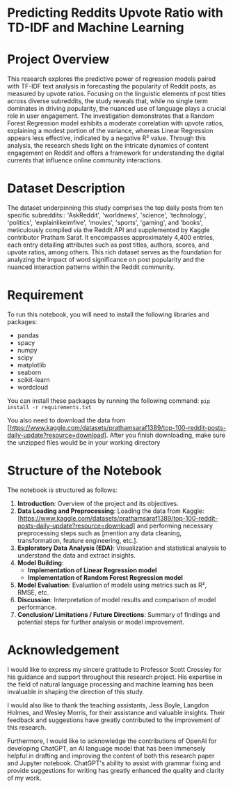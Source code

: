 # Predicting Reddits Upvote Ratio with TD-IDF and Machine Learning

# Project Overview 
This research explores the predictive power of regression models paired with TF-IDF text analysis in forecasting the popularity of Reddit posts, as measured by upvote ratios. Focusing on the linguistic elements of post titles across diverse subreddits, the study reveals that, while no single term dominates in driving popularity, the nuanced use of language plays a crucial role in user engagement. The investigation demonstrates that a Random Forest Regression model exhibits a moderate correlation with upvote ratios, explaining a modest portion of the variance, whereas Linear Regression appears less effective, indicated by a negative R² value. Through this analysis, the research sheds light on the intricate dynamics of content engagement on Reddit and offers a framework for understanding the digital currents that influence online community interactions.

# Dataset Description
The dataset underpinning this study comprises the top daily posts from ten specific subreddits:: 'AskReddit', 'worldnews', 'science', 'technology', 'politics', 'explainlikeimfive', 'movies', 'sports', 'gaming', and 'books', meticulously compiled via the Reddit API and supplemented by Kaggle contributor Pratham Saraf. It encompasses approximately 4,400 entries, each entry detailing attributes such as post titles, authors, scores, and upvote ratios, among others. This rich dataset serves as the foundation for analyzing the impact of word significance on post popularity and the nuanced interaction patterns within the Reddit community.

# Requirement 
To run this notebook, you will need to install the following libraries and packages:

- pandas
- spacy
- numpy
- scipy
- matplotlib
- seaborn
- scikit-learn
- wordcloud

You can install these packages by running the following command:
`pip install -r requirements.txt`

You also need to download the data from [https://www.kaggle.com/datasets/prathamsaraf1389/top-100-reddit-posts-daily-update?resource=download]. After you finish downloading, make sure the unzipped files would be in your working directory

# Structure of the Notebook
The notebook is structured as follows:

1. **Introduction**: Overview of the project and its objectives.
2. **Data Loading and Preprocessing**: Loading the data from Kaggle: [https://www.kaggle.com/datasets/prathamsaraf1389/top-100-reddit-posts-daily-update?resource=download] and performing necessary preprocessing steps such as [mention any data cleaning, transformation, feature engineering, etc.].
3. **Exploratory Data Analysis (EDA)**: Visualization and statistical analysis to understand the data and extract insights.
4. **Model Building**:
    - **Implementation of Linear Regression model**
    - **Implementation of Random Forest Regression model** 
5. **Model Evaluation**: Evaluation of models using metrics such as R², RMSE, etc.
6. **Discussion**: Interpretation of model results and comparison of model performance.
8. **Conclusion/ Limitations / Future Directions**: Summary of findings and potential steps for further analysis or model improvement.


# Acknowledgement

I would like to express my sincere gratitude to Professor Scott Crossley for his guidance and support throughout this research project. His expertise in the field of natural language processing and machine learning has been invaluable in shaping the direction of this study.

I would also like to thank the teaching assistants, Jess Boyle, Langdon Holmes, and Wesley Morris, for their assistance and valuable insights. Their feedback and suggestions have greatly contributed to the improvement of this research.

Furthermore, I would like to acknowledge the contributions of OpenAI for developing ChatGPT, an AI language model that has been immensely helpful in drafting and improving the content of both this research paper and Jupyter notebook. ChatGPT's ability to assist with grammar fixing and provide suggestions for writing has greatly enhanced the quality and clarity of my work.
